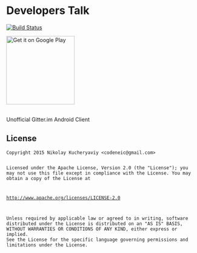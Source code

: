 # Developers Talk

[![Build Status](https://travis-ci.org/Ne1c/GitterClient.svg?branch=master)](https://travis-ci.org/Ne1c/GitterClient)

<a href="https://play.google.com/store/apps/details?id=com.ne1c.developerstalk&utm_source=global_co&utm_medium=prtnr&utm_content=Mar2515&utm_campaign=PartBadge&pcampaignid=MKT-AC-global-none-all-co-pr-py-PartBadges-Oct1515-1"><img alt="Get it on Google Play" width="180" src="https://play.google.com/intl/en_us/badges/images/apps/en-play-badge.png" /></a>

<br>Unofficial Gitter.im Android Client
<h2>
    <a id="user-content-license" class="anchor" href="#license" aria-hidden="true">
    <span class="octicon octicon-link"></span></a>License
</h2>
<pre><code>Copyright 2015 Nikolay Kucheryaviy &lt;codeneic@gmail.com&gt;

Licensed under the Apache License, Version 2.0 (the "License");
you may not use this file except in compliance with the License.
You may obtain a copy of the License at

   http://www.apache.org/licenses/LICENSE-2.0

Unless required by applicable law or agreed to in writing, software
distributed under the License is distributed on an "AS IS" BASIS,
WITHOUT WARRANTIES OR CONDITIONS OF ANY KIND, either express or implied.
See the License for the specific language governing permissions and
limitations under the License.
</code></pre>
